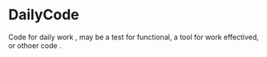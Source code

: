 DailyCode
=========

Code for daily work , may be a test for functional, a tool for work effectived, or othoer code .
